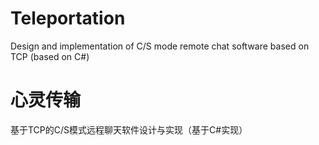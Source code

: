 # Teleportation
Design and implementation of C/S mode remote chat software based on TCP (based on C#)
# 心灵传输
基于TCP的C/S模式远程聊天软件设计与实现（基于C#实现）
